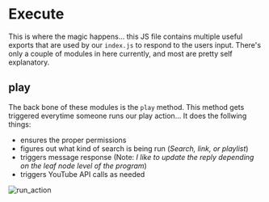 # Execute

This is where the magic happens... this JS file contains multiple useful exports that are used by our `index.js` to respond to the users input. 
There's only a couple of modules in here currently, and most are pretty self explanatory. 

## play

The back bone of these modules is the `play` method. 
This method gets triggered everytime someone runs our play action... It does the follwing things:
- ensures the proper permissions 
- figures out what kind of search is being run (*Search, link, or playlist*)
- triggers message response (Note: *I like to update the reply depending on the leaf node level of the program*)
- triggers YouTube API calls as needed

![run_action](https://user-images.githubusercontent.com/12818787/144692193-99a6f2a2-c7e5-4f80-8e0c-bbe21a9c8412.png)
